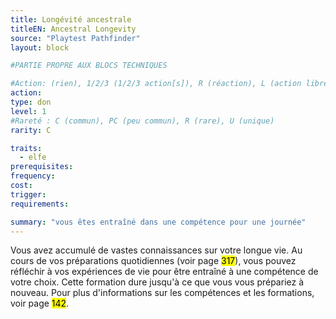 ```yaml
---
title: Longévité ancestrale
titleEN: Ancestral Longevity
source: "Playtest Pathfinder"
layout: block

#PARTIE PROPRE AUX BLOCS TECHNIQUES

#Action: (rien), 1/2/3 (1/2/3 action[s]), R (réaction), L (action libre)
action: 
type: don
level: 1
#Rareté : C (commun), PC (peu commun), R (rare), U (unique)
rarity: C

traits:
  - elfe
prerequisites:
frequency:
cost:
trigger:
requirements:

summary: "vous êtes entraîné dans une compétence pour une journée"
---
```


Vous avez accumulé de vastes connaissances sur votre longue vie. Au cours de vos préparations quotidiennes (voir page <mark>317</mark>), vous pouvez réfléchir à vos expériences de vie pour être entraîné à une compétence de votre choix. Cette formation dure jusqu'à ce que vous vous prépariez à nouveau. Pour plus d'informations sur les compétences et les formations, voir page <mark>142</mark>.